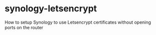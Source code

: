 # synology-letsencrypt
How to setup Synology to use Letsencrypt certificates without opening ports on the router
